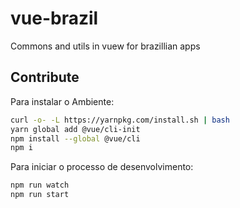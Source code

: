 # vue-brazil

Commons and utils  in vuew for brazillian apps


## Contribute

Para instalar o Ambiente:

```sh
curl -o- -L https://yarnpkg.com/install.sh | bash
yarn global add @vue/cli-init
npm install --global @vue/cli
npm i
```

Para iniciar o processo de desenvolvimento:
```sh
npm run watch
npm run start
```